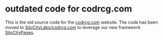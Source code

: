 outdated code for codrcg.com
==========

This is the old source code for the [codrcg.com](https://codrcg.com) website. The code has been moved to [SiloCityLabs/codrcg.com](https://github.com/SiloCityLabs/codrcg.com) to leverage our new framework [SiloCityPages](https://github.com/SiloCityLabs/SiloCityPages).
